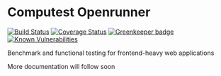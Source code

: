 # Computest Openrunner
[![Build Status](https://travis-ci.org/computestdev/Openrunner.svg?branch=master)](https://travis-ci.org/computestdev/Openrunner) [![Coverage Status](https://coveralls.io/repos/github/computestdev/Openrunner/badge.svg?branch=master)](https://coveralls.io/github/computestdev/Openrunner?branch=master) [![Greenkeeper badge](https://badges.greenkeeper.io/computestdev/Openrunner.svg)](https://greenkeeper.io/) [![Known Vulnerabilities](https://snyk.io/test/github/computestdev/Openrunner/badge.svg)](https://snyk.io/test/github/computestdev/Openrunner)

Benchmark and functional testing for frontend-heavy web applications

More documentation will follow soon
